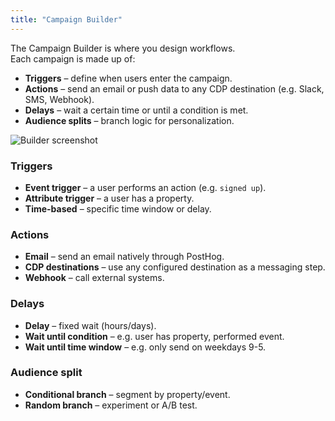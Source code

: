 ```yaml
---
title: "Campaign Builder"
---
```


The Campaign Builder is where you design workflows.  
Each campaign is made up of:

- **Triggers** – define when users enter the campaign.
- **Actions** – send an email or push data to any CDP destination (e.g. Slack, SMS, Webhook).
- **Delays** – wait a certain time or until a condition is met.
- **Audience splits** – branch logic for personalization.

![Builder screenshot](/images/docs/messaging/builder.png)

### Triggers

- **Event trigger** – a user performs an action (e.g. `signed up`).
- **Attribute trigger** – a user has a property.
- **Time-based** – specific time window or delay.

### Actions

- **Email** – send an email natively through PostHog.
- **CDP destinations** – use any configured destination as a messaging step.
- **Webhook** – call external systems.

### Delays

- **Delay** – fixed wait (hours/days).
- **Wait until condition** – e.g. user has property, performed event.
- **Wait until time window** – e.g. only send on weekdays 9-5.

### Audience split

- **Conditional branch** – segment by property/event.
- **Random branch** – experiment or A/B test.
